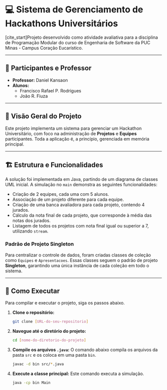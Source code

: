 # 💻 Sistema de Gerenciamento de Hackathons Universitários

[cite_start]Projeto desenvolvido como atividade avaliativa para a disciplina de Programação Modular do curso de Engenharia de Software da PUC Minas - Campus Coração Eucarístico.

---

## 👥 Participantes e Professor

* **Professor:** Daniel Kansaon 
* **Alunos:**
    * Francisco Rafael P. Rodrigues
    * João R. Fiuza

---

## 📜 Visão Geral do Projeto

Este projeto implementa um sistema para gerenciar um Hackathon Universitário, com foco na administração de **Projetos** e **Equipes** participantes. Toda a aplicação é, a princípio, gerenciada em memória principal.

---

## 🏗️ Estrutura e Funcionalidades

A solução foi implementada em Java, partindo de um diagrama de classes UML inicial. A simulação no `main` demonstra as seguintes funcionalidades:

* Criação de 2 equipes, cada uma com 5 alunos.
* Associação de um projeto diferente para cada equipe.
* Criação de uma banca avaliadora para cada projeto, contendo 4 jurados.
* Cálculo da nota final de cada projeto, que corresponde à média das notas dos jurados.
* Listagem de todos os projetos com nota final igual ou superior a 7, utilizando `stream`.

### Padrão de Projeto Singleton

Para centralizar o controle de dados, foram criadas classes de coleção como `Equipes` e `Apresentacoes`. Essas classes seguem o padrão de projeto **Singleton**, garantindo uma única instância de cada coleção em todo o sistema.

---

## 🚀 Como Executar

Para compilar e executar o projeto, siga os passos abaixo.

1.  **Clone o repositório:**
    ```bash
    git clone [URL-do-seu-repositorio]
    ```

2.  **Navegue até o diretório do projeto:**
    ```bash
    cd [nome-do-diretorio-do-projeto]
    ```

3.  **Compile os arquivos `.java`:**
    O comando abaixo compila os arquivos da pasta `src` e os coloca em uma pasta `bin`.
    ```bash
    javac -d bin src/*.java
    ```

4.  **Execute a classe principal:**
    Este comando executa a simulação.
    ```bash
    java -cp bin Main
    ```
